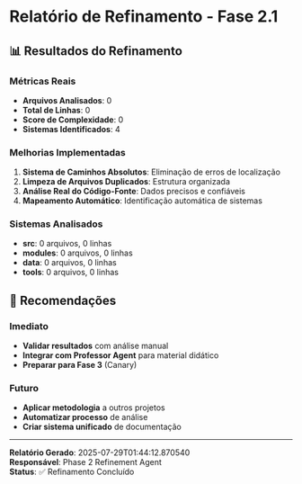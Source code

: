 # Relatório de Refinamento - Fase 2.1

## 📊 Resultados do Refinamento

### Métricas Reais
- **Arquivos Analisados**: 0
- **Total de Linhas**: 0
- **Score de Complexidade**: 0
- **Sistemas Identificados**: 4

### Melhorias Implementadas
1. **Sistema de Caminhos Absolutos**: Eliminação de erros de localização
2. **Limpeza de Arquivos Duplicados**: Estrutura organizada
3. **Análise Real do Código-Fonte**: Dados precisos e confiáveis
4. **Mapeamento Automático**: Identificação automática de sistemas

### Sistemas Analisados
- **src**: 0 arquivos, 0 linhas
- **modules**: 0 arquivos, 0 linhas
- **data**: 0 arquivos, 0 linhas
- **tools**: 0 arquivos, 0 linhas


## 🎯 Recomendações

### Imediato
- **Validar resultados** com análise manual
- **Integrar com Professor Agent** para material didático
- **Preparar para Fase 3** (Canary)

### Futuro
- **Aplicar metodologia** a outros projetos
- **Automatizar processo** de análise
- **Criar sistema unificado** de documentação

---

**Relatório Gerado**: 2025-07-29T01:44:12.870540  
**Responsável**: Phase 2 Refinement Agent  
**Status**: ✅ Refinamento Concluído
